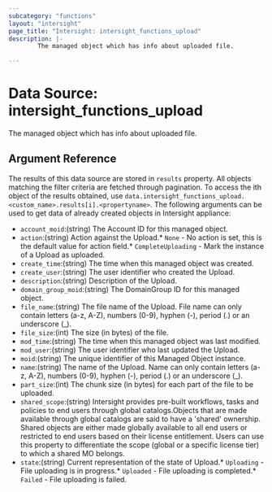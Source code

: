 ```yaml
---
subcategory: "functions"
layout: "intersight"
page_title: "Intersight: intersight_functions_upload"
description: |-
        The managed object which has info about uploaded file.

---
```


# Data Source: intersight_functions_upload
The managed object which has info about uploaded file.
## Argument Reference
The results of this data source are stored in `results` property.
All objects matching the filter criteria are fetched through pagination.
To access the ith object of the results obtained, use `data.intersight_functions_upload.<custom_name>.results[i].<propertyname>`.
The following arguments can be used to get data of already created objects in Intersight appliance:
* `account_moid`:(string) The Account ID for this managed object. 
* `action`:(string) Action against the Upload.* `None` - No action is set, this is the default value for action field.* `CompleteUploading` - Mark the instance of a Upload as uploaded. 
* `create_time`:(string) The time when this managed object was created. 
* `create_user`:(string) The user identifier who created the Upload. 
* `description`:(string) Description of the Upload. 
* `domain_group_moid`:(string) The DomainGroup ID for this managed object. 
* `file_name`:(string) The file name of the Upload. File name can only contain letters (a-z, A-Z), numbers (0-9), hyphen (-), period (.) or an underscore (_). 
* `file_size`:(int) The size (in bytes) of the file. 
* `mod_time`:(string) The time when this managed object was last modified. 
* `mod_user`:(string) The user identifier who last updated the Upload. 
* `moid`:(string) The unique identifier of this Managed Object instance. 
* `name`:(string) The name of the Upload. Name can only contain letters (a-z, A-Z), numbers (0-9), hyphen (-), period (.) or an underscore (_). 
* `part_size`:(int) The chunk size (in bytes) for each part of the file to be uploaded. 
* `shared_scope`:(string) Intersight provides pre-built workflows, tasks and policies to end users through global catalogs.Objects that are made available through global catalogs are said to have a 'shared' ownership. Shared objects are either made globally available to all end users or restricted to end users based on their license entitlement. Users can use this property to differentiate the scope (global or a specific license tier) to which a shared MO belongs. 
* `state`:(string) Current representation of the state of Upload.* `Uploading` - File uploading is in progress.* `Uploaded` - File uploading is completed.* `Failed` - File uploading is failed. 
 
